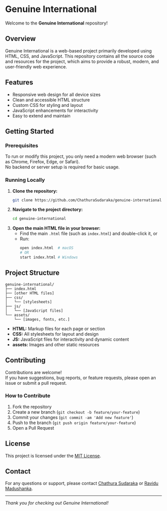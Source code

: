 # Genuine International

Welcome to the **Genuine International** repository!

## Overview

Genuine International is a web-based project primarily developed using HTML, CSS, and JavaScript. This repository contains all the source code and resources for the project, which aims to provide a robust, modern, and user-friendly web experience.

## Features

- Responsive web design for all device sizes
- Clean and accessible HTML structure
- Custom CSS for styling and layout
- JavaScript enhancements for interactivity
- Easy to extend and maintain

## Getting Started

### Prerequisites

To run or modify this project, you only need a modern web browser (such as Chrome, Firefox, Edge, or Safari).  
No backend or server setup is required for basic usage.

### Running Locally

1. **Clone the repository:**
   ```bash
   git clone https://github.com/ChathuraSudaraka/genuine-international.git
   ```
2. **Navigate to the project directory:**
   ```bash
   cd genuine-international
   ```
3. **Open the main HTML file in your browser:**
   - Find the main `.html` file (such as `index.html`) and double-click it, or
   - Run:
     ```bash
     open index.html  # macOS
     # OR
     start index.html # Windows
     ```

## Project Structure

```
genuine-international/
├── index.html
├── [other HTML files]
├── css/
│   └── [stylesheets]
├── js/
│   └── [JavaScript files]
└── assets/
    └── [images, fonts, etc.]
```

- **HTML:** Markup files for each page or section
- **CSS:** All stylesheets for layout and design
- **JS:** JavaScript files for interactivity and dynamic content
- **assets:** Images and other static resources

## Contributing

Contributions are welcome!  
If you have suggestions, bug reports, or feature requests, please open an issue or submit a pull request.

### How to Contribute

1. Fork the repository
2. Create a new branch (`git checkout -b feature/your-feature`)
3. Commit your changes (`git commit -am 'Add new feature'`)
4. Push to the branch (`git push origin feature/your-feature`)
5. Open a Pull Request

## License

This project is licensed under the [MIT License](LICENSE).

## Contact

For any questions or support, please contact [Chathura Sudaraka](https://github.com/ChathuraSudaraka) or [Ravidu Madushanka](https://github.com/RaviduMadusanka).

---

*Thank you for checking out Genuine International!*
